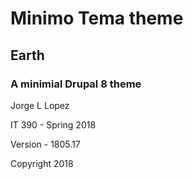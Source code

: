 <h1>Minimo Tema theme</h1>
<h2>Earth</h2>
<h3>A minimial Drupal 8 theme</h2>
<p>Jorge L Lopez</p>
<p>IT 390 - Spring 2018</p>
<p>Version - 1805.17
<p>Copyright 2018</p>
